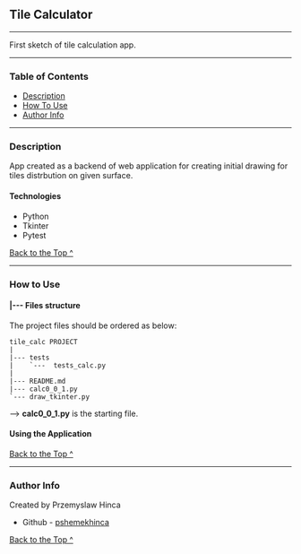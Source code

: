 ## Tile Calculator

---
First sketch of tile calculation app.

---


### Table of Contents

- [Description](#description)
- [How To Use](#how-to-use)
- [Author Info](#author-info)

---

### Description

App created as a backend of web application for creating initial drawing for tiles distrbution on given surface.


#### Technologies

- Python
- Tkinter
- Pytest


  
[Back to the Top ^](#Tile-Calculator)

---

### How to Use

#### |--- Files structure

The project files should be ordered as below:


    
    tile_calc PROJECT
    |
    |--- tests
    |    `---  tests_calc.py
    |
    |--- README.md
    |--- calc0_0_1.py
    `--- draw_tkinter.py


--> **calc0_0_1.py** is the starting file. 

#### Using the Application



[Back to the Top ^](#Tile-Calculator)

---

### Author Info

Created by Przemyslaw Hinca


- Github - [pshemekhinca](https://github.com/pshemekhinca)

[Back to the Top ^](#Tile-Calculator)

